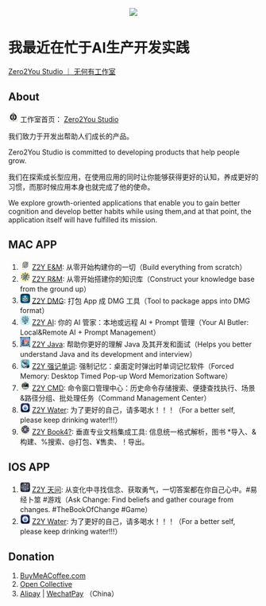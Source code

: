 <!--
**petterobam/petterobam** is a ✨ _special_ ✨ repository because its `README.md` (this file) appears on your GitHub profile.

Here are some ideas to get you started:
Hi there, 👋
- 🔭 I’m currently working on Netease.
- 🌱 I’m currently learning java and kotlin.
- 👯 I’m looking to collaborate on something fun and cool!
- 🤔 I'm looking for someone to help me think of a fun idea and start right away!
- 💬 Ask me about java or something interesting.
- 📫 How to reach me: 1460300366@qq.com .
- 😄 Pronouns: I am an open source enthusiast.
- ⚡ Hobbies: table tennis, badminton, painting, skateboard, reading etc.
-->

<p align="center"> 
  <img src="https://profile-counter.glitch.me/petterobam/count.svg" />
</p>

# 我最近在忙于AI生产开发实践

[Zero2You Studio ｜ 无何有工作室](https://www.zero2you.tech/)

## About

<img src="https://github.com/zero2you4tech/.github/blob/main/profile/icon_128x128@cut.png" style="width:20px;"/> 工作室首页： [Zero2You Studio](https://www.zero2you.tech/)

我们致力于开发出帮助人们成长的产品。

Zero2You Studio is committed to developing products that help people grow.

我们在探索成长型应用，在使用应用的同时让你能够获得更好的认知，养成更好的习惯，而那时候应用本身也就完成了他的使命。

We explore growth-oriented applications that enable you to gain better cognition and develop better habits while using them,and at that point, the application itself will have fulfilled its mission.

## MAC APP

1. <img src="https://github.com/zero2you4tech/.github/blob/main/profile/apps/Z2Y/icon_128x128@cut.png" style="width:20px;"/> [Z2Y E&M](https://github.com/petterobam/Z2y-Product/releases): 从零开始构建你的一切（Build everything from scratch）
2. <img src="https://github.com/zero2you4tech/.github/blob/main/profile/apps/Z2Y-RM/icon_128x128@cut.png" style="width:20px;"/> [Z2Y R&M](https://apps.apple.com/cn/app/z2y-reader-manager/id6478165076?mt=12): 从零开始搭建你的知识库（Construct your knowledge base from the ground up）
3. <img src="https://github.com/zero2you4tech/.github/blob/main/profile/apps/Z2Y-DMG/icon_128x128@cut.png" style="width:20px;"/> [Z2Y DMG](https://github.com/zero2you4tech/Z2Y-DMG): 打包 App 成 DMG 工具（Tool to package apps into DMG format）
4. <img src="https://github.com/zero2you4tech/.github/blob/main/profile/apps/Z2Y-AI/icon_128x128@cut.png" style="width:20px;"/> [Z2Y AI](https://apps.apple.com/cn/app/z2y-ai-manager/id6479319882?mt=12): 你的 AI 管家：本地或远程 AI + Prompt 管理（Your AI Butler: Local&Remote AI + Prompt Management）
5. <img src="https://github.com/zero2you4tech/.github/blob/main/profile/apps/Z2Y-Java/icon_128x128@cut.png" style="width:20px;"/> [Z2Y Java](https://apps.apple.com/cn/app/z2y-java-%E5%8E%9F%E7%90%86/id6504158005?mt=12): 帮助你更好的理解 Java 及其开发和面试（Helps you better understand Java and its development and interview）
6. <img src="https://github.com/zero2you4tech/.github/blob/main/profile/apps/Z2Y-Words/icon_128x128@cut.png" style="width:20px;"/> [Z2Y 强记单词](https://apps.apple.com/cn/app/z2y-%E5%BC%BA%E8%AE%B0%E5%8D%95%E8%AF%8D/id6743989782): 强制记忆：桌面定时弹出时单词记忆软件（Forced Memory: Desktop Timed Pop-up Word Memorization Software）
7. <img src="https://github.com/zero2you4tech/.github/blob/main/profile/apps/Z2Y-CMD/icon_128x128@cut.png" style="width:20px;"/> [Z2Y CMD](): 命令窗口管理中心：历史命令存储搜索、便捷查找执行、场景&路径分组、批处理任务（Command Management Center）
8. <img src="https://github.com/zero2you4tech/.github/blob/main/profile/apps/Z2Y-Water/icon_128x128@cut.png" style="width:20px;"/> [Z2Y Water](https://apps.apple.com/cn/app/z2y-%E8%AF%B7%E5%96%9D%E6%B0%B4/id6479874840?mt=12): 为了更好的自己，请多喝水！！！（For a better self, please keep drinking water!!!）
9. <img src="https://github.com/zero2you4tech/.github/blob/main/profile/apps/Z2Y-Book/icon_128x128@cut.png" style="width:20px;"/> [Z2Y Book4?](): 垂直专业文档集成工具: 信息统一格式解析，图书 *导入、&构建、%搜索、@打包、¥售卖、！导出。

</div>

## IOS APP

1. <img src="https://github.com/zero2you4tech/.github/blob/main/profile/apps/Z2Y-AC/icon_128x128@cut.png" style="width:20px;"/> [Z2Y 天问](): 从变化中寻找信念、获取勇气，一切答案都在你自己心中。#易经卜筮 #游戏（Ask Change: Find beliefs and gather courage from changes. #TheBookOfChange #Game）
2. <img src="https://github.com/zero2you4tech/.github/blob/main/profile/apps/Z2Y-Water/icon_128x128@cut.png" style="width:20px;"/> [Z2Y Water](): 为了更好的自己，请多喝水！！！（For a better self, please keep drinking water!!!）

## Donation

1. [BuyMeACoffee.com](https://www.buymeacoffee.com/petterobam)
2. [Open Collective](https://opencollective.com/zero2you4tech#category-ABOUT)
3. [Alipay](https://github.com/zero2you4tech/.github/blob/main/profile/pays/Alipay.jpg) | [WechatPay](https://github.com/zero2you4tech/.github/blob/main/profile/pays/WechatPay.jpg) （China）

<!--
添加更多自定义 Pin，不仅限于 6 个
[![Linux](https://github-readme-stats.vercel.app/api/pin/?username=petterobam&repo=Linux&show_owner=true)](https://github.com/petterobam/Linux)
[![Windows](https://github-readme-stats.vercel.app/api/pin/?username=petterobam&repo=Windows&show_owner=true)](https://github.com/petterobam/Windows)
[![study-jdk](https://github-readme-stats.vercel.app/api/pin/?username=petterobam&repo=study-jdk&show_owner=true)](https://github.com/petterobam/study-jdk)
[![database-oop](https://github-readme-stats.vercel.app/api/pin/?username=petterobam&repo=database-oop&show_owner=true)](https://github.com/petterobam/database-oop)
[![html2file](https://github-readme-stats.vercel.app/api/pin/?username=petterobam&repo=html2file&show_owner=true)](https://github.com/petterobam/html2file)
[![info](https://github-readme-stats.vercel.app/api/pin/?username=petterobam&repo=info&show_owner=true)](https://github.com/petterobam/info)
[![Online-Powerpoint](https://github-readme-stats.vercel.app/api/pin/?username=petterobam&repo=Online-Powerpoint&show_owner=true)](https://github.com/petterobam/Online-Powerpoint)
[![sqlite-console](https://github-readme-stats.vercel.app/api/pin/?username=petterobam&repo=sqlite-console&show_owner=true)](https://github.com/petterobam/sqlite-console)
[![learn-scrapy](https://github-readme-stats.vercel.app/api/pin/?username=petterobam&repo=learn-scrapy&show_owner=true)](https://github.com/petterobam/learn-scrapy)
[![mds2index.html](https://github-readme-stats.vercel.app/api/pin/?username=petterobam&repo=mds2index.html&show_owner=true)](https://github.com/petterobam/mds2index.html)
[![practice-lab](https://github-readme-stats.vercel.app/api/pin/?username=petterobam&repo=practice-lab&show_owner=true)](https://github.com/petterobam/practice-lab)
[![sqlite-oop](https://github-readme-stats.vercel.app/api/pin/?username=petterobam&repo=sqlite-oop&show_owner=true)](https://github.com/petterobam/sqlite-oop)
-->
